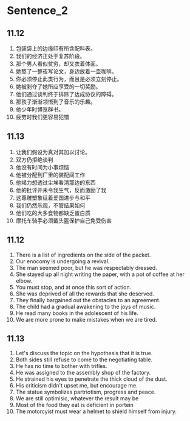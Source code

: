 # Sentence_2

## 11.12
1. 包装袋上的边缘印有所含配料表。
2. 我们的经济正处于复苏阶段。
3. 那个男人看似贫穷，却又衣着体面。
4. 她熬了一整夜写论文，身边放着一壶咖啡。
5. 你必须停止此类行为，而且是必须立刻停止。
6. 她被剥夺了她所应享受的一切奖励。
7. 他们通过谈判终于排除了达成协议的障碍。
8. 那孩子渐渐领悟到了音乐的乐趣。
9. 他少年时博览群书。
10. 疲劳时我们更容易犯错

## 11.13
1. 让我们假设为真对其加以讨论。
2. 双方仍拒绝谈判
3. 他没有时间为小事烦恼
4. 他被分配到厂里的装配间工作
5. 他竭力想透过尘埃看清那边的东西
6. 他的批评并未令我生气，反而激励了我
7. 这尊雕塑象征着爱国进步与和平
8. 我们仍然乐观，不管结果如何
9. 他们吃的大多食物都缺乏蛋白质
10. 摩托车骑手必须戴头盔保护自己免受伤害

<div style="page-break-after: always;"></div>

## 11.12
1. There is a list of ingredients on the side of the packet.
2. Our enocomy is undergoing a revival.
3. The man seemed poor, but he was respectably dressed.
4. She stayed up all night writing the paper, with a pot of coffee at her elbow.
5. You must stop, and at once this sort of action.
6. She was deprived of all the rewards that she deserved.
7. They finally bargained out the obstacles to an agreement.
8. The child had a gradual awakening to the joys of music.
9. He read many books in the adolescent of his life.
10. We are more prone to make mistakes when we are tired.

## 11.13
1. Let's discuss the topic on the hypothesis that it is true.
2. Both sides still refuse to come to the negotiating table.
3. He has no time to bother with trifles.
4. He was assigned to the assembly shop of the factory.
5. He strained his eyes to penetrate the thick cloud of the dust.
6. His criticism didn't upset me, but encourage me.
7. The statue symbolizes partriotism, progress and peace.
8. We are still optimisic, whatever the result may be
9. Most of the food they eat is deficient in portein
10. The motorcyist must wear a helmet to shield himself from injury.